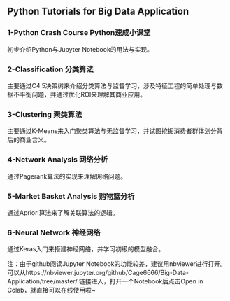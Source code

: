 ## Python Tutorials for Big Data Application
### 1-Python Crash Course Python速成小课堂
初步介绍Python与Jupyter Notebook的用法与实现。

### 2-Classification 分类算法
主要通过C4.5决策树来介绍分类算法与监督学习，涉及特征工程的简单处理与数据不平衡问题，并通过优化ROI来理解其商业应用。

### 3-Clustering 聚类算法
主要通过K-Means来入门聚类算法与无监督学习，并试图挖掘消费者群体划分背后的商业含义。

### 4-Network Analysis 网络分析
通过Pagerank算法的实现来理解网络问题。

### 5-Market Basket Analysis 购物篮分析
通过Apriori算法来了解关联算法的逻辑。

### 6-Neural Network 神经网络
通过Keras入门来搭建神经网络，并学习初级的模型融合。

注：由于github阅读Jupyter Notebook的功能较差，建议用nbviewer进行打开。可以从https://nbviewer.jupyter.org/github/Cage6666/Big-Data-Application/tree/master/ 链接进入，打开一个Notebook后点击Open in Colab，就直接可以在线使用啦~